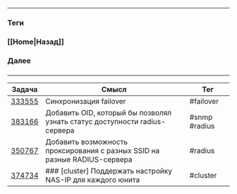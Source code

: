 
---
### Теги

### [[Home|Назад]]
### Далее
###
---

| Задача                                        | Смысл                                                                      | Teг           |
| --------------------------------------------- | -------------------------------------------------------------------------- | ------------- |
| [333555](https://red.eltex.loc/issues/333555) | Синхронизация failover                                                     | #failover     |
| [383166](https://red.eltex.loc/issues/383166) | Добавить OID, который бы позволял узнать статус доступности radius-сервера | #snmp #radius |
| [350767](https://red.eltex.loc/issues/350767) | Добавить возможность проксирования с разных SSID на разные RADIUS-сервера  | #radius       |
| [374734](https://red.eltex.loc/issues/374734) | ### [cluster] Поддержать настройку NAS-IP для каждого юнита                | #cluster      |

